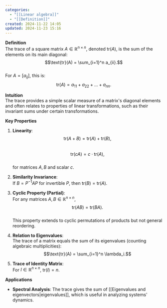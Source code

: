 ```yaml
---
categories:
  - "[[Linear algebra]]"
  - "[[Definition]]"
created: 2024-11-22 14:05
updated: 2024-11-23 15:16
---
```

**Definition**  
The trace of a square matrix $A \in \mathbb{R}^{n \times n}$, denoted $\text{tr}(A)$, is the sum of the elements on its main diagonal:  
$$\text{tr}(A) = \sum_{i=1}^n a_{ii}.$$  
For $A = [a_{ij}]$, this is:  
$$\text{tr}(A) = a_{11} + a_{22} + \dots + a_{nn}.$$

**Intuition**  
The trace provides a simple scalar measure of a matrix's diagonal elements and often relates to properties of linear transformations, such as their invariant sums under certain transformations.  

**Key Properties**  
1. **Linearity**:  
   $$\text{tr}(A + B) = \text{tr}(A) + \text{tr}(B),$$  
   $$\text{tr}(cA) = c \cdot \text{tr}(A),$$  
   for matrices $A, B$ and scalar $c$.  

2. **Similarity Invariance**:  
   If $B = P^{-1}AP$ for invertible $P$, then $\text{tr}(B) = \text{tr}(A)$.  

3. **Cyclic Property (Partial)**:  
   For any matrices $A, B \in \mathbb{R}^{n \times n}$,  
   $$\text{tr}(AB) = \text{tr}(BA).$$  
   This property extends to cyclic permutations of products but not general reordering.  

4. **Relation to Eigenvalues**:  
   The trace of a matrix equals the sum of its eigenvalues (counting algebraic multiplicities):  
   $$\text{tr}(A) = \sum_{i=1}^n \lambda_i.$$  

5. **Trace of Identity Matrix**:  
   For $I \in \mathbb{R}^{n \times n}$, $\text{tr}(I) = n$.  

**Applications**  
- **Spectral Analysis**: The trace gives the sum of [[Eigenvalues and eigenvectors|eigenvalues]], which is useful in analyzing systems' dynamics.  
